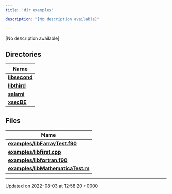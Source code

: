 ```yaml
---
title: 'dir examples'

description: "[No description available]"

---
```







[No description available]

## Directories

| Name           |
| -------------- |
| **[libsecond](/documentation/code/colliderbit/files/dir_dff073d442c794c2989394115bec1e2e/#dir-libsecond)**  |
| **[libthird](/documentation/code/colliderbit/files/dir_c35c44b862b82d6b9b19a560498428d3/#dir-libthird)**  |
| **[salami](/documentation/code/colliderbit/files/dir_69fa228ebecc3dc4f9a2f9d9b10a1247/#dir-salami)**  |
| **[xsecBE](/documentation/code/colliderbit/files/dir_a78c512b56e271af296e1e64c966e8c5/#dir-xsecbe)**  |

## Files

| Name           |
| -------------- |
| **[examples/libFarrayTest.f90](/documentation/code/colliderbit/files/libfarraytest_8f90/#file-libfarraytest.f90)**  |
| **[examples/libfirst.cpp](/documentation/code/colliderbit/files/libfirst_8cpp/#file-libfirst.cpp)**  |
| **[examples/libfortran.f90](/documentation/code/colliderbit/files/libfortran_8f90/#file-libfortran.f90)**  |
| **[examples/libMathematicaTest.m](/documentation/code/colliderbit/files/libmathematicatest_8m/#file-libmathematicatest.m)**  |






-------------------------------

Updated on 2022-08-03 at 12:58:20 +0000
